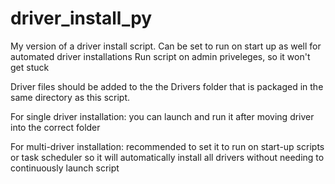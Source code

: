 # driver_install_py
My version of a driver install script. Can be set to run on start up as well for automated driver installations
Run script on admin priveleges, so it won't get stuck

Driver files should be added to the the Drivers folder that is packaged in the same directory as this script.

For single driver installation: you can launch and run it after moving driver into the correct folder

For multi-driver installation: recommended to set it to run on start-up scripts or task scheduler 
so it will automatically install all drivers without needing to continuously launch script 
